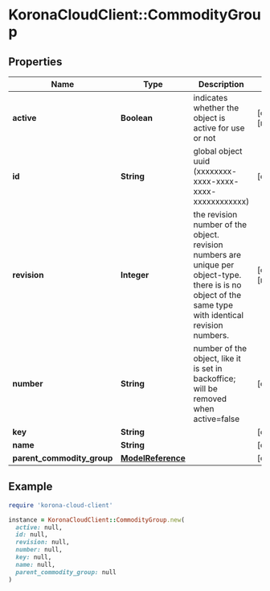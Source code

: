 # KoronaCloudClient::CommodityGroup

## Properties

| Name | Type | Description | Notes |
| ---- | ---- | ----------- | ----- |
| **active** | **Boolean** | indicates whether the object is active for use or not | [optional][readonly] |
| **id** | **String** | global object uuid (xxxxxxxx-xxxx-xxxx-xxxx-xxxxxxxxxxxx) | [optional] |
| **revision** | **Integer** | the revision number of the object. revision numbers are unique per object-type. there is is no object of the same type with identical revision numbers. | [optional][readonly] |
| **number** | **String** | number of the object, like it is set in backoffice; will be removed when active&#x3D;false | [optional] |
| **key** | **String** |  | [optional] |
| **name** | **String** |  | [optional] |
| **parent_commodity_group** | [**ModelReference**](ModelReference.md) |  | [optional] |

## Example

```ruby
require 'korona-cloud-client'

instance = KoronaCloudClient::CommodityGroup.new(
  active: null,
  id: null,
  revision: null,
  number: null,
  key: null,
  name: null,
  parent_commodity_group: null
)
```

